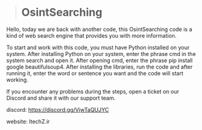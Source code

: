 > # OsintSearching
Hello, today we are back with another code, this OsintSearching code is a kind of web search engine that provides you with more information.

To start and work with this code, you must have Python installed on your system. After installing Python on your system, enter the phrase cmd in the system search and open it. After opening cmd, enter the phrase pip install google beautifulsoup4. After installing the libraries, run the code and after running it, enter the word or sentence you want and the code will start working.

If you encounter any problems during the steps, open a ticket on our Discord and share it with our support team.

discord: https://discord.gg/VjwTaQUJYC

website: ItechZ.ir
